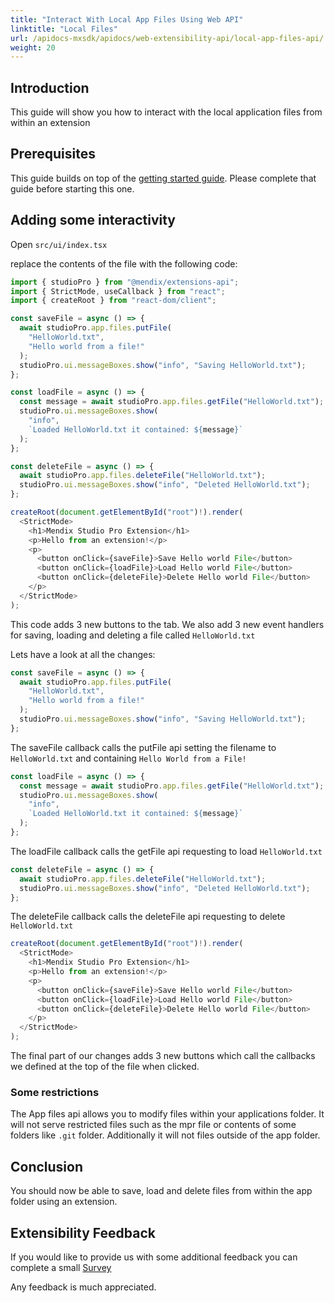 ```yaml
---
title: "Interact With Local App Files Using Web API"
linktitle: "Local Files"
url: /apidocs-mxsdk/apidocs/web-extensibility-api/local-app-files-api/
weight: 20
---
```


## Introduction

This guide will show you how to interact with the local application files from within an extension

## Prerequisites

This guide builds on top of the [getting started guide](/apidocs-mxsdk/apidocs/web-extensibility-api/getting-started/). Please complete that guide before starting this one.

## Adding some interactivity

Open `src/ui/index.tsx`

replace the contents of the file with the following code:

```typescript
import { studioPro } from "@mendix/extensions-api";
import { StrictMode, useCallback } from "react";
import { createRoot } from "react-dom/client";

const saveFile = async () => {
  await studioPro.app.files.putFile(
    "HelloWorld.txt",
    "Hello world from a file!"
  );
  studioPro.ui.messageBoxes.show("info", "Saving HelloWorld.txt");
};

const loadFile = async () => {
  const message = await studioPro.app.files.getFile("HelloWorld.txt");
  studioPro.ui.messageBoxes.show(
    "info",
    `Loaded HelloWorld.txt it contained: ${message}`
  );
};

const deleteFile = async () => {
  await studioPro.app.files.deleteFile("HelloWorld.txt");
  studioPro.ui.messageBoxes.show("info", "Deleted HelloWorld.txt");
};

createRoot(document.getElementById("root")!).render(
  <StrictMode>
    <h1>Mendix Studio Pro Extension</h1>
    <p>Hello from an extension!</p>
    <p>
      <button onClick={saveFile}>Save Hello world File</button>
      <button onClick={loadFile}>Load Hello world File</button>
      <button onClick={deleteFile}>Delete Hello world File</button>
    </p>
  </StrictMode>
);
```

This code adds 3 new buttons to the tab. We also add 3 new event handlers for saving, loading and deleting a file called `HelloWorld.txt`

Lets have a look at all the changes:

```typescript
const saveFile = async () => {
  await studioPro.app.files.putFile(
    "HelloWorld.txt",
    "Hello world from a file!"
  );
  studioPro.ui.messageBoxes.show("info", "Saving HelloWorld.txt");
};
```

The saveFile callback calls the putFile api setting the filename to `HelloWorld.txt` and containing `Hello World from a File!`

```typescript
const loadFile = async () => {
  const message = await studioPro.app.files.getFile("HelloWorld.txt");
  studioPro.ui.messageBoxes.show(
    "info",
    `Loaded HelloWorld.txt it contained: ${message}`
  );
};
```

The loadFile callback calls the getFile api requesting to load `HelloWorld.txt`

```typescript
const deleteFile = async () => {
  await studioPro.app.files.deleteFile("HelloWorld.txt");
  studioPro.ui.messageBoxes.show("info", "Deleted HelloWorld.txt");
};
```

The deleteFile callback calls the deleteFile api requesting to delete `HelloWorld.txt`

```typescript
createRoot(document.getElementById("root")!).render(
  <StrictMode>
    <h1>Mendix Studio Pro Extension</h1>
    <p>Hello from an extension!</p>
    <p>
      <button onClick={saveFile}>Save Hello world File</button>
      <button onClick={loadFile}>Load Hello world File</button>
      <button onClick={deleteFile}>Delete Hello world File</button>
    </p>
  </StrictMode>
);
```

The final part of our changes adds 3 new buttons which call the callbacks we defined at the top of the file when clicked.

### Some restrictions

The App files api allows you to modify files within your applications folder. It will not serve restricted files such as the mpr file or contents of some folders like `.git` folder. Additionally it will not files outside of the app folder.

## Conclusion

You should now be able to save, load and delete files from within the app folder using an extension.

## Extensibility Feedback

If you would like to provide us with some additional feedback you can complete a small [Survey](https://survey.alchemer.eu/s3/90801191/Extensibility-Feedback)

Any feedback is much appreciated.
